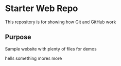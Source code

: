 # Starter Web Repo

This repository is for showing how Git and GitHub work

## Purpose

Sample website with plenty of files for demos

hells
something mores
more